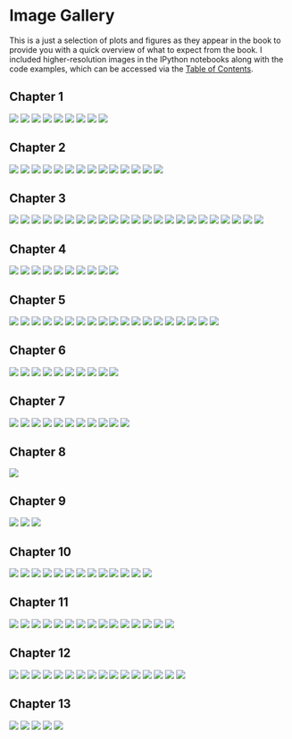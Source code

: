 # Image Gallery

This is a just a selection of plots and figures as they appear in the book to provide you with a quick overview of what to expect from the book. I included higher-resolution images in the IPython notebooks along with the code examples, which can be accessed via the [Table of Contents](https://github.com/rasbt/python-machine-learning-book#table-of-contents-and-code-notebooks).

## Chapter 1

![](./chapter_01/01.png)
![](./chapter_01/02.png)
![](./chapter_01/03.png)
![](./chapter_01/04.png)
![](./chapter_01/05.png)
![](./chapter_01/06.png)
![](./chapter_01/07.png)
![](./chapter_01/08.png)
![](./chapter_01/09.png)


## Chapter 2

![](./chapter_02/01.png)
![](./chapter_02/02.png)
![](./chapter_02/03.png)
![](./chapter_02/04.png)
![](./chapter_02/05.png)
![](./chapter_02/06.png)
![](./chapter_02/07.png)
![](./chapter_02/08.png)
![](./chapter_02/09.png)
![](./chapter_02/10.png)
![](./chapter_02/11.png)
![](./chapter_02/12.png)
![](./chapter_02/13.png)
![](./chapter_02/14.png)

## Chapter 3

![](./chapter_03/01.png)
![](./chapter_03/02.png)
![](./chapter_03/03.png)
![](./chapter_03/04.png)
![](./chapter_03/05.png)
![](./chapter_03/06.png)
![](./chapter_03/07.png)
![](./chapter_03/08.png)
![](./chapter_03/09.png)
![](./chapter_03/10.png)
![](./chapter_03/11.png)
![](./chapter_03/12.png)
![](./chapter_03/13.png)
![](./chapter_03/14.png)
![](./chapter_03/15.png)
![](./chapter_03/16.png)
![](./chapter_03/17.png)
![](./chapter_03/18.png)
![](./chapter_03/19.png)
![](./chapter_03/20.png)
![](./chapter_03/21.png)
![](./chapter_03/22.png)
![](./chapter_03/23.png)

## Chapter 4


![](./chapter_04/04.png)
![](./chapter_04/05.png)
![](./chapter_04/10.png)
![](./chapter_04/11.png)
![](./chapter_04/12.png)
![](./chapter_04/13.png)
![](./chapter_04/14.png)
![](./chapter_04/15.png)
![](./chapter_04/16.png)
![](./chapter_04/17.png)


## Chapter 5

![](./chapter_05/01.png)
![](./chapter_05/02.png)
![](./chapter_05/03.png)
![](./chapter_05/04.png)
![](./chapter_05/05.png)
![](./chapter_05/06.png)
![](./chapter_05/07.png)
![](./chapter_05/08.png)
![](./chapter_05/09.png)
![](./chapter_05/10.png)
![](./chapter_05/11.png)
![](./chapter_05/12.png)
![](./chapter_05/13.png)
![](./chapter_05/14.png)
![](./chapter_05/15.png)
![](./chapter_05/16.png)
![](./chapter_05/17.png)
![](./chapter_05/18.png)
![](./chapter_05/19.png)

## Chapter 6

![](./chapter_06/01.png)
![](./chapter_06/02.png)
![](./chapter_06/03.png)
![](./chapter_06/04.png)
![](./chapter_06/05.png)
![](./chapter_06/06.png)
![](./chapter_06/07.png)
![](./chapter_06/08.png)
![](./chapter_06/09.png)
![](./chapter_06/10.png)

## Chapter 7

![](./chapter_07/01.png)
![](./chapter_07/02.png)
![](./chapter_07/03.png)
![](./chapter_07/04.png)
![](./chapter_07/05.png)
![](./chapter_07/06.png)
![](./chapter_07/07.png)
![](./chapter_07/08.png)
![](./chapter_07/09.png)
![](./chapter_07/10.png)
![](./chapter_07/11.png)

## Chapter 8

![](./chapter_08/01.png)

## Chapter 9

![](./chapter_09/04.png)
![](./chapter_09/05.png)
![](./chapter_09/08.png)

## Chapter 10

![](./chapter_10/01.png)
![](./chapter_10/02.png)
![](./chapter_10/03.png)
![](./chapter_10/04.png)
![](./chapter_10/05.png)
![](./chapter_10/06.png)
![](./chapter_10/07.png)
![](./chapter_10/08.png)
![](./chapter_10/10.png)
![](./chapter_10/11.png)
![](./chapter_10/12.png)
![](./chapter_10/13.png)
![](./chapter_10/14.png)


## Chapter 11

![](./chapter_11/01.png)
![](./chapter_11/02.png)
![](./chapter_11/03.png)
![](./chapter_11/04.png)
![](./chapter_11/05.png)
![](./chapter_11/06.png)
![](./chapter_11/07.png)
![](./chapter_11/08.png)
![](./chapter_11/10.png)
![](./chapter_11/11.png)
![](./chapter_11/12.png)
![](./chapter_11/13.png)
![](./chapter_11/14.png)
![](./chapter_11/15.png)
![](./chapter_11/16.png)

## Chapter 12

![](./chapter_12/01.png)
![](./chapter_12/02.png)
![](./chapter_12/03.png)
![](./chapter_12/04.png)
![](./chapter_12/05.png)
![](./chapter_12/06.png)
![](./chapter_12/07.png)
![](./chapter_12/08.png)
![](./chapter_12/10.png)
![](./chapter_12/11.png)
![](./chapter_12/12.png)
![](./chapter_12/13.png)
![](./chapter_12/14.png)
![](./chapter_12/15.png)
![](./chapter_12/16.png)
![](./chapter_12/17.png)

## Chapter 13

![](./chapter_13/01.png)
![](./chapter_13/02.png)
![](./chapter_13/03.png)
![](./chapter_13/04.png)
![](./chapter_13/05.png)
